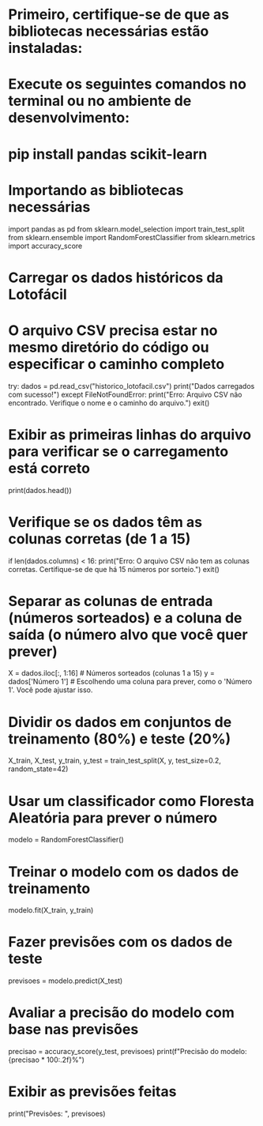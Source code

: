# Primeiro, certifique-se de que as bibliotecas necessárias estão instaladas:
# Execute os seguintes comandos no terminal ou no ambiente de desenvolvimento:
# pip install pandas scikit-learn

# Importando as bibliotecas necessárias
import pandas as pd
from sklearn.model_selection import train_test_split
from sklearn.ensemble import RandomForestClassifier
from sklearn.metrics import accuracy_score

# Carregar os dados históricos da Lotofácil
# O arquivo CSV precisa estar no mesmo diretório do código ou especificar o caminho completo
try:
    dados = pd.read_csv("historico_lotofacil.csv")
    print("Dados carregados com sucesso!")
except FileNotFoundError:
    print("Erro: Arquivo CSV não encontrado. Verifique o nome e o caminho do arquivo.")
    exit()

# Exibir as primeiras linhas do arquivo para verificar se o carregamento está correto
print(dados.head())

# Verifique se os dados têm as colunas corretas (de 1 a 15)
if len(dados.columns) < 16:
    print("Erro: O arquivo CSV não tem as colunas corretas. Certifique-se de que há 15 números por sorteio.")
    exit()

# Separar as colunas de entrada (números sorteados) e a coluna de saída (o número alvo que você quer prever)
X = dados.iloc[:, 1:16]  # Números sorteados (colunas 1 a 15)
y = dados['Número 1']  # Escolhendo uma coluna para prever, como o 'Número 1'. Você pode ajustar isso.

# Dividir os dados em conjuntos de treinamento (80%) e teste (20%)
X_train, X_test, y_train, y_test = train_test_split(X, y, test_size=0.2, random_state=42)

# Usar um classificador como Floresta Aleatória para prever o número
modelo = RandomForestClassifier()

# Treinar o modelo com os dados de treinamento
modelo.fit(X_train, y_train)

# Fazer previsões com os dados de teste
previsoes = modelo.predict(X_test)

# Avaliar a precisão do modelo com base nas previsões
precisao = accuracy_score(y_test, previsoes)
print(f"Precisão do modelo: {precisao * 100:.2f}%")

# Exibir as previsões feitas
print("Previsões: ", previsoes)
